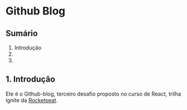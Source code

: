 # Github Blog

## Sumário

1. Introdução
2.
3.

## 1. Introdução

Ete é o Github-blog, terceiro desafio proposto no curso de React, trilha Ignite da [Rocketseat](https://www.rocketseat.com.br/).
